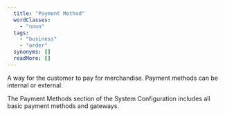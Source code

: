 ```yaml
---
  title: "Payment Method"
  wordClasses: 
    - "noun"
  tags: 
    - "business"
    - "order"
  synonyms: []
  readMore: []
---
```

A way for the customer to pay for merchandise. Payment methods can be internal or external. 

The Payment Methods section of the System Configuration includes all basic payment methods and gateways.
